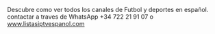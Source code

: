 Descubre como ver todos los canales de Futbol y deportes en español. contactar a traves de WhatsApp +34 722 21 91 07 o www.listasiptvespanol.com
